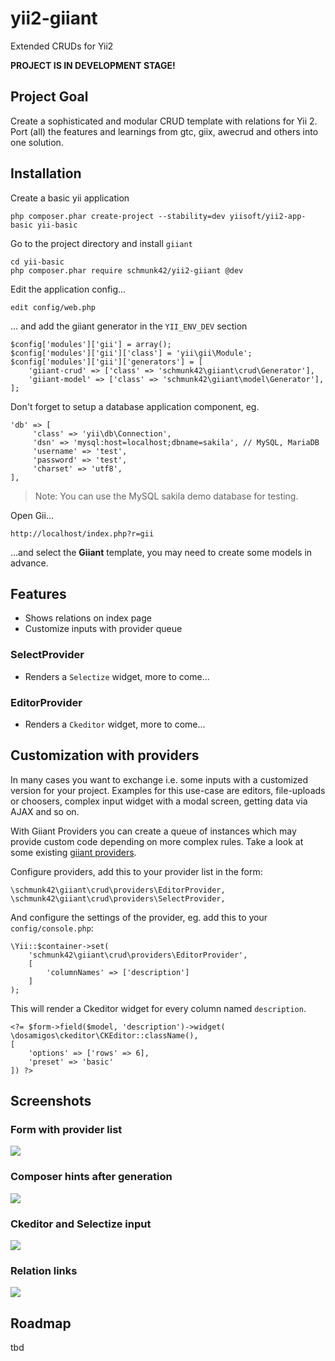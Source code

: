 yii2-giiant
===========

Extended CRUDs for Yii2

**PROJECT IS IN DEVELOPMENT STAGE!**


Project Goal
------------

Create a sophisticated and modular CRUD template with relations for Yii 2.
Port (all) the features and learnings from gtc, giix, awecrud and others into one solution.


Installation
------------ 

Create a basic yii application

    php composer.phar create-project --stability=dev yiisoft/yii2-app-basic yii-basic
    
Go to the project directory and install `giiant`
    
    cd yii-basic
    php composer.phar require schmunk42/yii2-giiant @dev

Edit the application config...
    
    edit config/web.php

... and add the giiant generator in the `YII_ENV_DEV` section

    $config['modules']['gii'] = array();	
    $config['modules']['gii']['class'] = 'yii\gii\Module';
    $config['modules']['gii']['generators'] = [
        'giiant-crud' => ['class' => 'schmunk42\giiant\crud\Generator'],
        'giiant-model' => ['class' => 'schmunk42\giiant\model\Generator'],
    ];
    
Don't forget to setup a database application component, eg.

    'db' => [
         'class' => 'yii\db\Connection',
         'dsn' => 'mysql:host=localhost;dbname=sakila', // MySQL, MariaDB
         'username' => 'test',
         'password' => 'test',
         'charset' => 'utf8',
    ],
    
> Note: You can use the MySQL sakila demo database for testing.


Open Gii...

    http://localhost/index.php?r=gii
    
...and select the **Giiant** template, you may need to create some models in advance.

Features
--------

* Shows relations on index page
* Customize inputs with provider queue

### SelectProvider

- Renders a `Selectize` widget, more to come...

### EditorProvider

- Renders a `Ckeditor` widget, more to come...


Customization with providers
----------------------------

In many cases you want to exchange i.e. some inputs with a customized version for your project.
Examples for this use-case are editors, file-uploads or choosers, complex input widget with a modal screen, getting
data via AJAX and so on.

With Giiant Providers you can create a queue of instances which may provide custom code depending on more complex
rules. Take a look at some existing [giiant providers](https://github.com/schmunk42/yii2-giiant/tree/develop/crud/providers).

Configure providers, add this to your provider list in the form:

    \schmunk42\giiant\crud\providers\EditorProvider,
    \schmunk42\giiant\crud\providers\SelectProvider,

And configure the settings of the provider, eg. add this to your `config/console.php`:

    \Yii::$container->set(
        'schmunk42\giiant\crud\providers\EditorProvider',
        [
            'columnNames' => ['description']
        ]
    );

This will render a Ckeditor widget for every column named `description`.

    <?= $form->field($model, 'description')->widget(
    \dosamigos\ckeditor\CKEditor::className(),
    [
        'options' => ['rows' => 6],
        'preset' => 'basic'
    ]) ?>

Screenshots
-----------

### Form with provider list

![](https://lh4.googleusercontent.com/-IEhBUQmnXxE/UyM2Wru_xsI/AAAAAAAAAF0/P7B-bLBv8N4/w1382-h1214-no/Bildschirmfoto+2014-03-14+um+18.00.57.png)

### Composer hints after generation

![](https://lh4.googleusercontent.com/-NC4tVJL1V-w/UyM2WsRkWJI/AAAAAAAAAFw/Zsi9V0zE7MQ/w1440-h334-no/Bildschirmfoto+2014-03-14+um+18.01.18.png)

### Ckeditor and Selectize input

![](https://lh3.googleusercontent.com/-4cFNRsSLPWk/UyMz00Gz4cI/AAAAAAAAAE0/C2kukUnDCL0/w703-h604-no/Bildschirmfoto+2014-03-14+um+17.15.21.png)


### Relation links

![](https://lh5.googleusercontent.com/-kmeGiuJZEoQ/UyMz055TdHI/AAAAAAAAAE4/swHY85UMSwQ/w846-h581-no/Bildschirmfoto+2014-03-14+um+17.35.34.png)



Roadmap
-------

tbd
